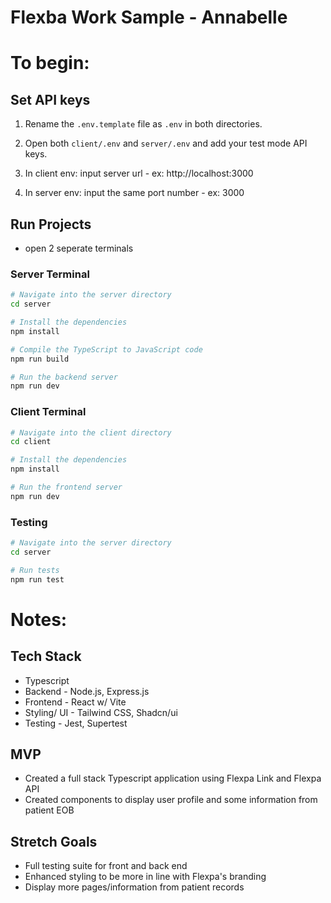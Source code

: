 # Flexba Work Sample - Annabelle

# To begin:

## Set API keys

1. Rename the `.env.template` file as `.env` in both directories.

2. Open both `client/.env` and `server/.env` and add your test mode API keys.

3. In client env: input server url - ex: http://localhost:3000

4. In server env: input the same port number - ex: 3000

## Run Projects

- open 2 seperate terminals

### Server Terminal

```bash
# Navigate into the server directory
cd server

# Install the dependencies
npm install

# Compile the TypeScript to JavaScript code
npm run build

# Run the backend server
npm run dev

```

### Client Terminal

```bash
# Navigate into the client directory
cd client

# Install the dependencies
npm install

# Run the frontend server
npm run dev
```

### Testing

```bash
# Navigate into the server directory
cd server

# Run tests
npm run test
```

# Notes:

## Tech Stack

- Typescript
- Backend - Node.js, Express.js
- Frontend - React w/ Vite
- Styling/ UI - Tailwind CSS, Shadcn/ui
- Testing - Jest, Supertest

## MVP

- Created a full stack Typescript application using Flexpa Link and Flexpa API
- Created components to display user profile and some information from patient
  EOB

## Stretch Goals

- Full testing suite for front and back end
- Enhanced styling to be more in line with Flexpa's branding
- Display more pages/information from patient records

